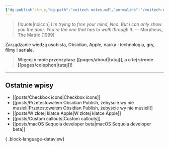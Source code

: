 ```yaml
---
{"dg-publish":true,"dg-path":"voitech notes.md","permalink":"/voitech-notes/","tags":["gardenEntry"]}
---
```



> [!quote|noicon] *I'm trying to free your mind, Neo. But I can only show you the door. You're the one that has to walk through it.*
> — Morpheus, The Matrix (1999)

Zarządzanie wiedzą osobistą, Obsidian, Apple, nauka i technologia, gry, filmy i seriale.

> **Więcej o mnie przeczytasz [[pages/about\|tutaj]], a o tej stronie [[pages/colophon\|tutaj]]!**

---

## Ostatnie wpisy

- [[posts/Checkbox icons\|Checkbox icons]]
- [[posts/Przetestowałem Obsidian Publish, żebyście wy nie musieli\|Przetestowałem Obsidian Publish, żebyście wy nie musieli]]
- [[posts/W złotej klatce Apple\|W złotej klatce Apple]]
- [[posts/Custom callouts\|Custom callouts]]
- [[posts/macOS Sequoia developer beta\|macOS Sequoia developer beta]]

{ .block-language-dataview}

